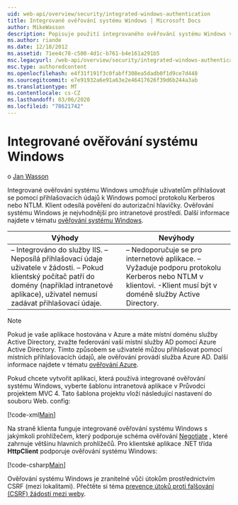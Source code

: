 ```yaml
---
uid: web-api/overview/security/integrated-windows-authentication
title: Integrované ověřování systému Windows | Microsoft Docs
author: MikeWasson
description: Popisuje použití integrovaného ověřování systému Windows ve webovém rozhraní API ASP.NET.
ms.author: riande
ms.date: 12/18/2012
ms.assetid: 71ee4c78-c500-4d1c-b761-b4e161a291b5
msc.legacyurl: /web-api/overview/security/integrated-windows-authentication
msc.type: authoredcontent
ms.openlocfilehash: e4f31f191f3c0fabff308ea5dadb0f1d9ce7d448
ms.sourcegitcommit: e7e91932a6e91a63e2e46417626f39d6b244a3ab
ms.translationtype: MT
ms.contentlocale: cs-CZ
ms.lasthandoff: 03/06/2020
ms.locfileid: "78621742"
---
```

# <a name="integrated-windows-authentication"></a>Integrované ověřování systému Windows

o [Jan Wasson](https://github.com/MikeWasson)

Integrované ověřování systému Windows umožňuje uživatelům přihlašovat se pomocí přihlašovacích údajů k Windows pomocí protokolu Kerberos nebo NTLM. Klient odesílá pověření do autorizační hlavičky. Ověřování systému Windows je nejvhodnější pro intranetové prostředí. Další informace najdete v tématu [ověřování systému Windows](https://www.iis.net/configreference/system.webserver/security/authentication/windowsauthentication).

| Výhody | Nevýhody |
| --- | --- |
| – Integrováno do služby IIS. – Neposílá přihlašovací údaje uživatele v žádosti. – Pokud klientský počítač patří do domény (například intranetové aplikace), uživatel nemusí zadávat přihlašovací údaje. | – Nedoporučuje se pro internetové aplikace. – Vyžaduje podporu protokolu Kerberos nebo NTLM v klientovi. -Klient musí být v doméně služby Active Directory. |

> [!NOTE]
> Pokud je vaše aplikace hostována v Azure a máte místní doménu služby Active Directory, zvažte federování vaší místní služby AD pomocí Azure Active Directory. Tímto způsobem se uživatelé můžou přihlašovat pomocí místních přihlašovacích údajů, ale ověřování provádí služba Azure AD. Další informace najdete v tématu [ověřování Azure](../../../visual-studio/overview/2012/windows-azure-authentication.md).

Pokud chcete vytvořit aplikaci, která používá integrované ověřování systému Windows, vyberte šablonu intranetová aplikace v Průvodci projektem MVC 4. Tato šablona projektu vloží následující nastavení do souboru Web. config:

[!code-xml[Main](integrated-windows-authentication/samples/sample1.xml)]

Na straně klienta funguje integrované ověřování systému Windows s jakýmkoli prohlížečem, který podporuje schéma ověřování [Negotiate](http://www.ietf.org/rfc/rfc4559.txt) , které zahrnuje většinu hlavních prohlížečů. Pro klientské aplikace .NET třída **HttpClient** podporuje ověřování systému Windows:

[!code-csharp[Main](integrated-windows-authentication/samples/sample2.cs)]

Ověřování systému Windows je zranitelné vůči útokům prostřednictvím CSRF (mezi lokalitami). Přečtěte si téma [prevence útoků proti falšování (CSRF) žádostí mezi weby](preventing-cross-site-request-forgery-csrf-attacks.md).
